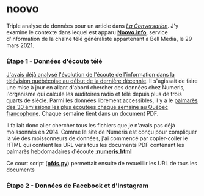 # noovo

Triple analyse de données pour un article dans [*La Conversation*](). J'y examine le contexte dans lequel est apparu [**Noovo.info**](), service d'information de la chaîne télé généraliste appartenant à Bell Media, le 29 mars 2021.

### Étape 1 - Données d'écoute télé

[J'avais déjà analysé l'évolution de l'écoute de l'information dans la télévision québécoise au début de la dernière décennie](http://jhroy.ca/2014/09/cotes-ecoute-info-pire/). Il s'agissait de faire une mise à jour en allant d'abord chercher des données chez Numeris, l'organisme qui calcule les auditoires radio et télé depuis plus de trois quarts de siècle. Parmi les données librement accessibles, il y a le [palmarès des 30 émissions les plus écoutées chaque semaine au Québec francophone](https://fr.numeris.ca/media-and-events/tv-weekly-top-30). Chaque semaine tient dans un document PDF.

Il fallait donc aller chercher tous les fichiers que je n'avais pas déjà moissonnés en 2014. Comme le site de Numeris est conçu pour compliquer la vie des moissonneurs de données, j'ai commencé par copier-coller le HTML qui contient les URL vers tous les documents PDF contenant les palmarès hebdomadaires d'écoute&nbsp;:[**numeris.html**](numeris.html)

Ce court script ([**pfds.py**](pfds.py)) permettait ensuite de recueillir les URL de tous les documents

### Étape 2 - Données de Facebook et d'Instagram
